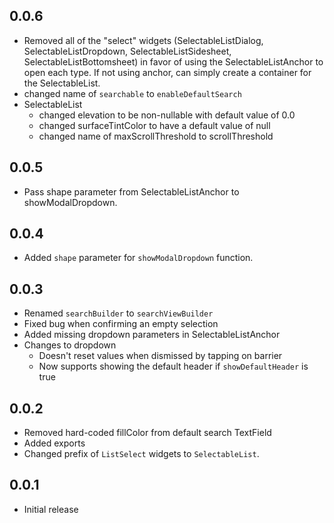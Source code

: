 ## 0.0.6

- Removed all of the "select" widgets (SelectableListDialog, SelectableListDropdown, SelectableListSidesheet, SelectableListBottomsheet) in favor of using the SelectableListAnchor to open each type. If not using anchor, can simply create a container for the SelectableList.
- changed name of `searchable` to `enableDefaultSearch`
- SelectableList
	- changed elevation to be non-nullable with default value of 0.0
	- changed surfaceTintColor to have a default value of null
	- changed name of maxScrollThreshold to scrollThreshold

## 0.0.5

- Pass shape parameter from SelectableListAnchor to showModalDropdown.

## 0.0.4

- Added `shape` parameter for `showModalDropdown` function.

## 0.0.3

- Renamed `searchBuilder` to `searchViewBuilder`
- Fixed bug when confirming an empty selection
- Added missing dropdown parameters in SelectableListAnchor
- Changes to dropdown
	- Doesn't reset values when dismissed by tapping on barrier
	- Now supports showing the default header if `showDefaultHeader` is true

## 0.0.2

- Removed hard-coded fillColor from default search TextField
- Added exports
- Changed prefix of `ListSelect` widgets to `SelectableList`.

## 0.0.1

- Initial release
